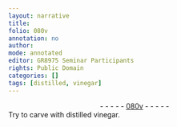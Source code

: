 ```yaml
---
layout: narrative
title: 
folio: 080v
annotation: no
author:
mode: annotated
editor: GR8975 Seminar Participants
rights: Public Domain
categories: []
tags: [distilled, vinegar]
---
```


 <div class="folio" align="center">- - - - - <a href="http://gallica.bnf.fr/ark:/12148/btv1b10500001g/f166.image" target="_blank">080v</a> - - - - - </div> 
 Try to carve with <span class="material">distilled vinegar</span>. 
 
